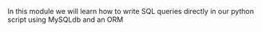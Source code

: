 In this module we will learn how to write SQL queries directly in our python script using MySQLdb and an ORM
